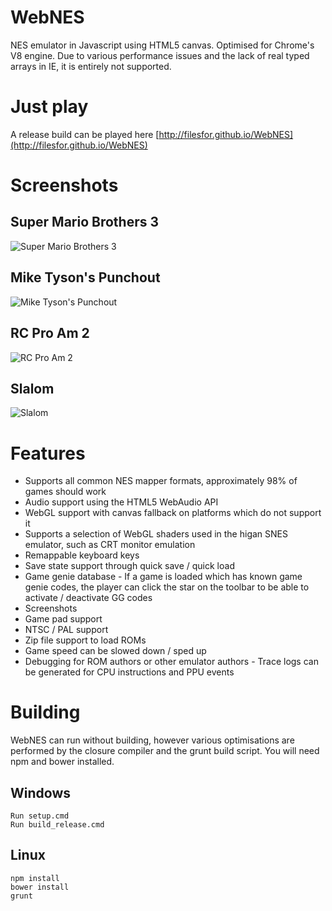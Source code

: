 WebNES
======

NES emulator in Javascript using HTML5 canvas. Optimised for Chrome's V8 engine. Due to various performance issues and the lack of real typed arrays in IE, it is entirely not supported.

# Just play

A release build can be played here [http://filesfor.github.io/WebNES](http://filesfor.github.io/WebNES)

# Screenshots

## Super Mario Brothers 3

![Super Mario Brothers 3](./readme/webnes-example-smb.jpg)

## Mike Tyson's Punchout

![Mike Tyson's Punchout](./readme/webnes-example-mike-tyson.jpg)

## RC Pro Am 2

![RC Pro Am 2](./readme/webnes-example-rc-pro-am.jpg)

## Slalom

![Slalom](./readme/webnes-example-slalom.jpg)

# Features

- Supports all common NES mapper formats, approximately 98% of games should work
- Audio support using the HTML5 WebAudio API
- WebGL support with canvas fallback on platforms which do not support it
- Supports a selection of WebGL shaders used in the higan SNES emulator, such as CRT monitor emulation
- Remappable keyboard keys
- Save state support through quick save / quick load
- Game genie database - If a game is loaded which has known game genie codes, the player can click the star on the toolbar to be able to activate / deactivate GG codes
- Screenshots
- Game pad support
- NTSC / PAL support
- Zip file support to load ROMs
- Game speed can be slowed down / sped up
- Debugging for ROM authors or other emulator authors - Trace logs can be generated for CPU instructions and PPU events

# Building

WebNES can run without building, however various optimisations are performed by the closure compiler and the grunt build script.
You will need npm and bower installed.

## Windows

```
Run setup.cmd
Run build_release.cmd
```

## Linux

```
npm install
bower install
grunt
```




